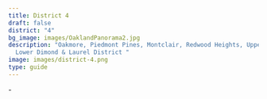 ```yaml
---
title: District 4
draft: false
district: "4"
bg_image: images/OaklandPanorama2.jpg
description: "Oakmore, Piedmont Pines, Montclair, Redwood Heights, Upper and
  Lower Dimond & Laurel District "
image: images/district-4.png
type: guide
---
```

\-
